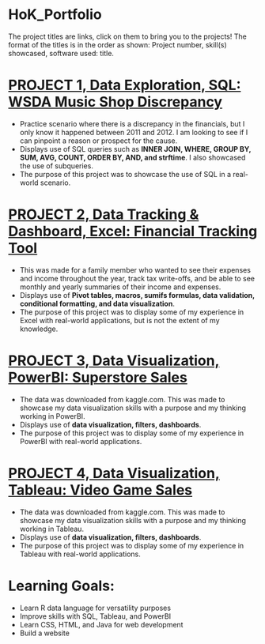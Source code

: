 # HoK_Portfolio  

The project titles are links, click on them to bring you to the projects! The format of the titles is in the order as shown: Project number, skill(s) showcased, software used: title.

# [PROJECT 1, Data Exploration, SQL: WSDA Music Shop Discrepancy](https://github.com/keviinvh/HoK_SQL)  

- Practice scenario where there is a discrepancy in the financials, but I only know it happened between 2011 and 2012. I am looking to see if I can pinpoint a reason or prospect for the cause.  
- Displays use of SQL queries such as **INNER JOIN, WHERE, GROUP BY, SUM, AVG, COUNT, ORDER BY, AND, and strftime**. I also showcased the use of subqueries.  
- The purpose of this project was to showcase the use of SQL in a real-world scenario.  

# [PROJECT 2, Data Tracking & Dashboard, Excel: Financial Tracking Tool](https://github.com/keviinvh/HoK_Excel.git)

- This was made for a family member who wanted to see their expenses and income throughout the year, track tax write-offs, and be able to see monthly and yearly summaries of their income and expenses.
- Displays use of **Pivot tables, macros, sumifs formulas, data validation, conditional formatting, and data visualization**.
- The purpose of this project was to display some of my experience in Excel with real-world applications, but is not the extent of my knowledge.

# [PROJECT 3, Data Visualization, PowerBI: Superstore Sales](https://github.com/keviinvh/HoK_PowerBI.git)

- The data was downloaded from kaggle.com. This was made to showcase my data visualization skills with a purpose and my thinking working in PowerBI.
- Displays use of **data visualization, filters, dashboards**.
- The purpose of this project was to display some of my experience in PowerBI with real-world applications.

# [PROJECT 4, Data Visualization, Tableau: Video Game Sales ](https://github.com/keviinvh/HoK_Tableau.git)

- The data was downloaded from kaggle.com. This was made to showcase my data visualization skills with a purpose and my thinking working in Tableau.
- Displays use of **data visualization, filters, dashboards**.
- The purpose of this project was to display some of my experience in Tableau with real-world applications.



# Learning Goals:

 - Learn R data language for versatility purposes
 - Improve skills with SQL, Tableau, and PowerBI
 - Learn CSS, HTML, and Java for web development
 - Build a website
